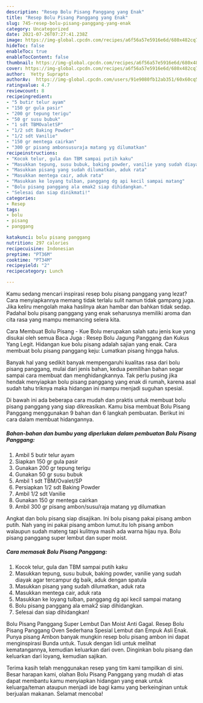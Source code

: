 ```yaml
---
description: "Resep Bolu Pisang Panggang yang Enak"
title: "Resep Bolu Pisang Panggang yang Enak"
slug: 745-resep-bolu-pisang-panggang-yang-enak
category: Uncategorized
date: 2021-07-26T07:27:41.238Z
image: https://img-global.cpcdn.com/recipes/a6f56a57e5916e6d/680x482cq70/bolu-pisang-panggang-foto-resep-utama.jpg
hideToc: false
enableToc: true
enableTocContent: false
thumbnail: https://img-global.cpcdn.com/recipes/a6f56a57e5916e6d/680x482cq70/bolu-pisang-panggang-foto-resep-utama.jpg
cover: https://img-global.cpcdn.com/recipes/a6f56a57e5916e6d/680x482cq70/bolu-pisang-panggang-foto-resep-utama.jpg
author:  Yetty Suprapto
authorAv:  https://img-global.cpcdn.com/users/91e9080fb12ab351/60x60cq50/avatar.jpg
ratingvalue: 4.7
reviewcount: 8
recipeingredient:
- "5 butir telur ayam"
- "150 gr gula pasir"
- "200 gr tepung terigu"
- "50 gr susu bubuk"
- "1 sdt TBMOvaletSP"
- "1/2 sdt Baking Powder"
- "1/2 sdt Vanilie"
- "150 gr mentega cairkan"
- "300 gr pisang ambonsusuraja matang yg dilumatkan"
recipeinstructions:
- "Kocok telur, gula dan TBM sampai putih kaku"
- "Masukkan tepung, susu bubuk, baking powder, vanilie yang sudah diayak agar tercampur dg baik, aduk dengan spatula"
- "Masukkan pisang yang sudah dilumatkan, aduk rata"
- "Masukkan mentega cair, aduk rata"
- "Masukkan ke loyang tulban, panggang dg api kecil sampai matang"
- "Bolu pisang panggang ala emak2 siap dihidangkan."
- "Selesai dan siap dinikmati!"
categories:
- Resep
tags:
- bolu
- pisang
- panggang

katakunci: bolu pisang panggang 
nutrition: 297 calories
recipecuisine: Indonesian
preptime: "PT36M"
cooktime: "PT34M"
recipeyield: "2"
recipecategory: Lunch

---
```



Kamu sedang mencari inspirasi resep bolu pisang panggang yang lezat? Cara menyiapkannya memang tidak terlalu sulit namun tidak gampang juga. Jika keliru mengolah maka hasilnya akan hambar dan bahkan tidak sedap. Padahal bolu pisang panggang yang enak seharusnya memiliki aroma dan cita rasa yang mampu memancing selera kita.


Cara Membuat Bolu Pisang - Kue Bolu merupakan salah satu jenis kue yang disukai oleh semua Baca Juga : Resep Bolu Jagung Panggang dan Kukus Yang Legit. Hidangan kue bolu pisang adalah sajian yang enak. Cara membuat bolu pisang panggang keju: Lumatkan pisang hingga halus.

Banyak hal yang sedikit banyak mempengaruhi kualitas rasa dari bolu pisang panggang, mulai dari jenis bahan, kedua pemilihan bahan segar sampai cara membuat dan menghidangkannya. Tak perlu pusing jika hendak menyiapkan bolu pisang panggang yang enak di rumah, karena asal sudah tahu triknya maka hidangan ini mampu menjadi suguhan spesial.


Di bawah ini ada beberapa cara mudah dan praktis untuk membuat bolu pisang panggang yang siap dikreasikan. Kamu bisa membuat Bolu Pisang Panggang menggunakan 9 bahan dan 6 langkah pembuatan. Berikut ini cara dalam membuat hidangannya.

<!--inarticleads1-->

##### Bahan-bahan dan bumbu yang diperlukan dalam pembuatan Bolu Pisang Panggang:

1. Ambil 5 butir telur ayam
1. Siapkan 150 gr gula pasir
1. Gunakan 200 gr tepung terigu
1. Gunakan 50 gr susu bubuk
1. Ambil 1 sdt TBM/Ovalet/SP
1. Persiapkan 1/2 sdt Baking Powder
1. Ambil 1/2 sdt Vanilie
1. Gunakan 150 gr mentega cairkan
1. Ambil 300 gr pisang ambon/susu/raja matang yg dilumatkan


Angkat dan bolu pisang siap disajikan. Ini bolu pisang pakai pisang ambon putih. Nah yang ini pakai pisang ambon lumut.itu loh pisang ambon walaupun sudah mateng tapi kulitnya masih ada warna hijau nya. Bolu pisang panggang super lembut dan super moist. 

<!--inarticleads2-->

##### Cara memasak Bolu Pisang Panggang:

1. Kocok telur, gula dan TBM sampai putih kaku
1. Masukkan tepung, susu bubuk, baking powder, vanilie yang sudah diayak agar tercampur dg baik, aduk dengan spatula
1. Masukkan pisang yang sudah dilumatkan, aduk rata
1. Masukkan mentega cair, aduk rata
1. Masukkan ke loyang tulban, panggang dg api kecil sampai matang
1. Bolu pisang panggang ala emak2 siap dihidangkan.
1. Selesai dan siap dihidangkan!

Bolu Pisang Panggang Super Lembut Dan Moist Anti Gagal. Resep Bolu Pisang Panggang Oven Sederhana Spesial Lembut dan Empuk Asli Enak. Punya pisang Ambon banyak mungkin resep bolu pisang ambon ini dapat menginspirasi Bunda untuk. Tusuk dengan lidi untuk melihat kematangannya, kemudian keluarkan dari oven. Dinginkan bolu pisang dan keluarkan dari loyang, kemudian sajikan. 

Terima kasih telah menggunakan resep yang tim kami tampilkan di sini. Besar harapan kami, olahan Bolu Pisang Panggang yang mudah di atas dapat membantu kamu menyiapkan hidangan yang enak untuk keluarga/teman ataupun menjadi ide bagi kamu yang berkeinginan untuk berjualan makanan. Selamat mencoba!
